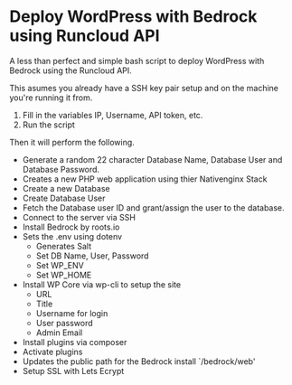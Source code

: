 # Deploy WordPress with Bedrock using Runcloud API

A less than perfect and simple bash script to deploy WordPress with Bedrock using the Runcloud API.

This asumes you already have a SSH key pair setup and on the machine you're running it from.

1. Fill in the variables IP, Username, API token, etc.
2. Run the script

Then it will perform the following.

- Generate a random 22 character Database Name, Database User and Database Password.
- Creates a new PHP web application using thier Nativenginx Stack
- Create a new Database
- Create Database User
- Fetch the Database user ID and grant/assign the user to the database.
- Connect to the server via SSH
- Install Bedrock by roots.io
- Sets the .env using dotenv
  - Generates Salt
  - Set DB Name, User, Password
  - Set WP_ENV
  - Set WP_HOME
- Install WP Core via wp-cli to setup the site
  - URL
  - Title
  - Username for login
  - User password
  - Admin Email
- Install plugins via composer
- Activate plugins
- Updates the public path for the Bedrock install `/bedrock/web'
- Setup SSL with Lets Ecrypt



